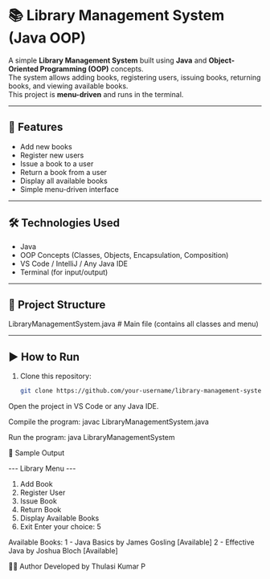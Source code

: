 # 📚 Library Management System (Java OOP)

A simple **Library Management System** built using **Java** and **Object-Oriented Programming (OOP)** concepts.  
The system allows adding books, registering users, issuing books, returning books, and viewing available books.  
This project is **menu-driven** and runs in the terminal.

---

## 🚀 Features
- Add new books  
- Register new users  
- Issue a book to a user  
- Return a book from a user  
- Display all available books  
- Simple menu-driven interface  

---

## 🛠️ Technologies Used
- Java  
- OOP Concepts (Classes, Objects, Encapsulation, Composition)  
- VS Code / IntelliJ / Any Java IDE  
- Terminal (for input/output)

---

## 📂 Project Structure
LibraryManagementSystem.java # Main file (contains all classes and menu)



---

## ▶️ How to Run
1. Clone this repository:
   ```bash
   git clone https://github.com/your-username/library-management-system.git
Open the project in VS Code or any Java IDE.

Compile the program:
javac LibraryManagementSystem.java

Run the program:
java LibraryManagementSystem

📸 Sample Output

--- Library Menu ---
1. Add Book
2. Register User
3. Issue Book
4. Return Book
5. Display Available Books
6. Exit
Enter your choice: 5

Available Books:
1 - Java Basics by James Gosling [Available]
2 - Effective Java by Joshua Bloch [Available]

👨‍💻 Author
Developed by Thulasi Kumar P

